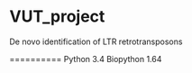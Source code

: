VUT_project
===========

De novo identification of LTR retrotransposons

==========
Python 3.4
Biopython 1.64
